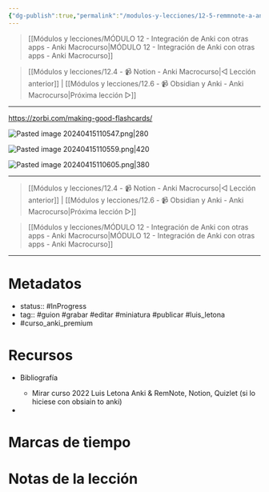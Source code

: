 ```yaml
---
{"dg-publish":true,"permalink":"/modulos-y-lecciones/12-5-remmnote-a-anki/","noteIcon":"","updated":"2024-05-15T22:20:31.888+02:00"}
---
```



> [[Módulos y lecciones/MÓDULO 12 - Integración de Anki con otras apps - Anki Macrocurso\|MÓDULO 12 - Integración de Anki con otras apps - Anki Macrocurso]]

> [[Módulos y lecciones/12.4 - 📹 Notion - Anki Macrocurso\|◁ Lección anterior]] | [[Módulos y lecciones/12.6 - 📹 Obsidian y Anki - Anki Macrocurso\|Próxima lección ▷]]

---

https://zorbi.com/making-good-flashcards/

![Pasted image 20240415110547.png|280](/img/user/ANEXOS/Pasted%20image%2020240415110547.png)

![Pasted image 20240415110559.png|420](/img/user/ANEXOS/Pasted%20image%2020240415110559.png)

![Pasted image 20240415110605.png|380](/img/user/ANEXOS/Pasted%20image%2020240415110605.png)


---

> [[Módulos y lecciones/12.4 - 📹 Notion - Anki Macrocurso\|◁ Lección anterior]] | [[Módulos y lecciones/12.6 - 📹 Obsidian y Anki - Anki Macrocurso\|Próxima lección ▷]]

> [[Módulos y lecciones/MÓDULO 12 - Integración de Anki con otras apps - Anki Macrocurso\|MÓDULO 12 - Integración de Anki con otras apps - Anki Macrocurso]]

---
# Metadatos
- status:: #InProgress  
- tag:: #guion #grabar #editar #miniatura #publicar #luis_letona 
- #curso_anki_premium

# Recursos
- Bibliografía
	- Mirar curso 2022 Luis Letona Anki & RemNote, Notion, Quizlet (si lo hiciese con obsiain to anki)

- 

# Marcas de tiempo


# Notas de la lección
